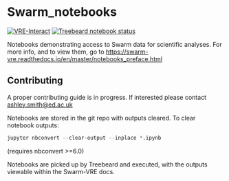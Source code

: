 # Swarm_notebooks

[![VRE-Interact](https://img.shields.io/badge/interact-VRE-blue)](https://vre.vires.services/user-redirect/lab/tree/shared/Swarm_notebooks/02a__Intro-Swarm-viresclient.ipynb "Run notebooks on the ESA Swarm Virtual Research Environment")
[![Treebeard notebook status](https://api.treebeard.io/Swarm-DISC/Swarm_notebooks/master/buildbadge)](https://treebeard.io/admin/Swarm-DISC/Swarm_notebooks/master "View the latest notebook run")

Notebooks demonstrating access to Swarm data for scientific analyses. For more info, and to view them, go to https://swarm-vre.readthedocs.io/en/master/notebooks_preface.html

## Contributing

A proper contributing guide is in progress. If interested please contact ashley.smith@ed.ac.uk

Notebooks are stored in the git repo with outputs cleared. To clear notebook outputs:
```python
jupyter nbconvert --clear-output --inplace *.ipynb
```
(requires nbconvert >=6.0)

Notebooks are picked up by Treebeard and executed, with the outputs viewable within the Swarm-VRE docs.